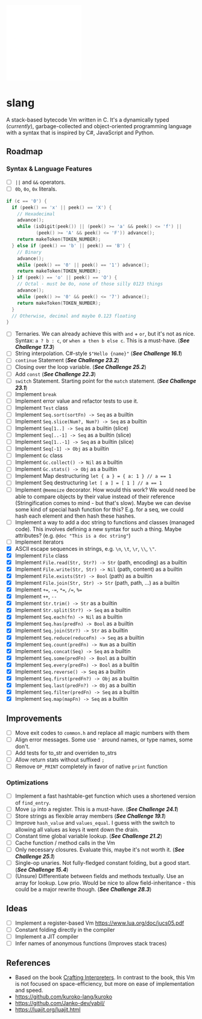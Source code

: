 <img src="./doc/slang-dark.png" width="200">

# slang

A stack-based bytecode Vm written in C. It's a dynamically typed (_currently_), garbage-collected and object-oriented programming language with a syntax that is inspired by C#, JavaScript and Python.

## Roadmap

### Syntax & Language Features

- [ ] `||` and `&&` operators.
- [ ] `0b`, `0o`, `0x` literals.

```c
if (c == '0') {
  if (peek() == 'x' || peek() == 'X') {
    // Hexadecimal
    advance();
    while (isDigit(peek()) || (peek() >= 'a' && peek() <= 'f') ||
           (peek() >= 'A' && peek() <= 'F')) advance();
    return makeToken(TOKEN_NUMBER);
  } else if (peek() == 'b' || peek() == 'B') {
    // Binary
    advance();
    while (peek() == '0' || peek() == '1') advance();
    return makeToken(TOKEN_NUMBER);
  } if (peek() == 'o' || peek() == 'O') {
    // Octal - must be 0o, none of those silly 0123 things
    advance();
    while (peek() >= '0' && peek() <= '7') advance();
    return makeToken(TOKEN_NUMBER);
  }
  // Otherwise, decimal and maybe 0.123 floating
}
```

- [ ] Ternaries. We can already achieve this with `and` + `or`, but it's not as nice. Syntax: `a ? b : c`, or `when a then b else c`. This is a must-have. (**_See Challenge 17.3_**)
- [ ] String interpolation. C#-style `$"Hello {name}"` (**_See Challenge 16.1_**)
- [ ] `continue` Statement (**_See Challenge 23.2_**)
- [ ] Closing over the loop variable. (**_See Challenge 25.2_**)
- [ ] Add `const` (**_See Challenge 22.3_**)
- [ ] `switch` Statement. Starting point for the `match` statement. (**_See Challenge 23.1_**)
- [ ] Implement `break`
- [ ] Implement error value and refactor tests to use it.
- [ ] Implement `Test` class
- [ ] Implement `Seq.sort(sortFn) -> Seq` as a builtin
- [ ] Implement `Seq.slice(Num?, Num?) -> Seq` as a builtin
- [ ] Implement `Seq[1..] -> Seq` as a builtin (slice)
- [ ] Implement `Seq[..-1] -> Seq` as a builtin (slice)
- [ ] Implement `Seq[1..-1] -> Seq` as a builtin (slice)
- [ ] Implement `Seq[-1] -> Obj` as a builtin
- [ ] Implement `Gc` class
- [ ] Implement `Gc.collect() -> Nil` as a builtin
- [ ] Implement `Gc.stats() -> Obj` as a builtin
- [ ] Implement Map destructuring `let { a } = { a: 1 } // a == 1`
- [ ] Implement Seq destructuring `let [ a ] = [ 1 ] // a == 1`
- [ ] Implement `@memoize` decorator. How would this work? We would need be able to compare objects by their value instead of their reference (Stringification comes to mind - but that's slow). Maybe we can devise some kind of special hash function for this? E.g. for a seq, we could hash each element and then hash these hashes.
- [ ] Implement a way to add a doc string to functions and classes (managed code). This involves defining a new syntax for such a thing. Maybe attributes? (e.g. `@doc "This is a doc string"`)
- [ ] Implement iterators
- [x] ASCII escape sequences in strings, e.g. `\n`, `\t`, `\r`, `\\`, `\"`.
- [x] Implement `File` class
- [x] Implement `File.read(Str, Str?) -> Str` (path, encoding) as a builtin
- [x] Implement `File.write(Str, Str) -> Nil` (path, content) as a builtin
- [x] Implement `File.exists(Str) -> Bool` (path) as a builtin
- [x] Implement `File.join(Str, Str) -> Str` (path, path, ...) as a builtin
- [x] Implement `+=`, `-=`, `*=`, `/=`, `%=`
- [x] Implement `++`, `--`
- [x] Implement `Str.trim() -> Str` as a builtin
- [x] Implement `Str.split(Str?) -> Seq` as a builtin
- [x] Implement `Seq.each(fn) -> Nil` as a builtin
- [x] Implement `Seq.has(predFn) -> Bool` as a builtin
- [x] Implement `Seq.join(Str?) -> Str` as a builtin
- [x] Implement `Seq.reduce(reduceFn) -> Seq` as a builtin
- [x] Implement `Seq.count(predFn) -> Num` as a builtin
- [x] Implement `Seq.concat(Seq) -> Seq` as a builtin
- [x] Implement `Seq.some(predFn) -> Bool` as a builtin
- [x] Implement `Seq.every(predFn) -> Bool` as a builtin
- [x] Implement `Seq.reverse() -> Seq` as a builtin
- [x] Implement `Seq.first(predFn?) -> Obj` as a builtin
- [x] Implement `Seq.last(predFn?) -> Obj` as a builtin
- [x] Implement `Seq.filter(predFn) -> Seq` as a builtin
- [x] Implement `Seq.map(mapFn) -> Seq` as a builtin

## Improvements

- [ ] Move exit codes to `common.h` and replace all magic numbers with them
- [ ] Align error messages. Some use `'` around names, or type names, some don't.
- [ ] Add tests for to_str and overriden to_strs
- [ ] Allow return stats without suffixed `;`
- [ ] Remove `OP_PRINT` completely in favor of native `print` function

### Optimizations

- [ ] Implement a fast hashtable-get function which uses a shortened version of `find_entry`.
- [ ] Move `ip` into a register. This is a must-have. (**_See Challenge 24.1_**)
- [ ] Store strings as flexible array members (**_See Challenge 19.1_**)
- [ ] Improve `hash_value` and `values_equal`. I guess with the switch to allowing all values as keys it went down the drain.
- [ ] Constant time global variable lookup. (**_See Challenge 21.2_**)
- [ ] Cache function / method calls in the Vm
- [ ] Only necessary closures. Evaluate this, maybe it's not worth it. (**_See Challenge 25.1_**)
- [ ] Single-op unaries. Not fully-fledged constant folding, but a good start. (**_See Challenge 15.4_**)
- [ ] (Unsure) Differentiate between fields and methods textually. Use an array for lookup. Low prio. Would be nice to allow field-inheritance - this could be a major rewrite though. (**_See Challenge 28.3_**)

## Ideas

- [ ] Implement a register-based Vm https://www.lua.org/doc/jucs05.pdf
- [ ] Constant folding directly in the compiler
- [ ] Implement a JIT compiler
- [ ] Infer names of anonymous functions (Improves stack traces)

## References

- Based on the book [Crafting Interpreters](https://craftinginterpreters.com/). In contrast to the book, this Vm is not focused on space-efficiency, but more on ease of implementation and speed.
- https://github.com/kuroko-lang/kuroko
- https://github.com/Janko-dev/yabil/
- https://luajit.org/luajit.html

```

```
